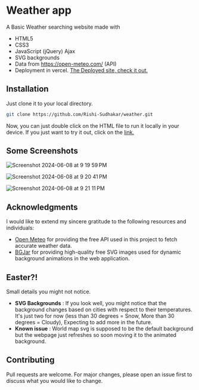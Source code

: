 # Weather app

A Basic Weather searching website made with
 * HTML5
 * CSS3 
* JavaScript (jQuery) Ajax
* SVG backgrounds 
* Data from https://open-meteo.com/ (API)
* Deployment in vercel.
[The Deployed site, check it out.](bit.ly/weather-searcher)

## Installation

Just clone it to your local directory.

```bash
git clone https://github.com/Rishi-Sudhakar/weather.git
```

Now, you can just double click on the HTML file to run it locally in your device. If you just want to try it out, click on the [link.](bit.ly/weather-searcher)

## Some Screenshots

![Screenshot 2024-06-08 at 9 19 59 PM](https://github.com/Rishi-Sudhakar/weather/assets/79398572/2b9f3e38-92bf-4532-93b6-c6002ee8d04a)

![Screenshot 2024-06-08 at 9 20 41 PM](https://github.com/Rishi-Sudhakar/weather/assets/79398572/6f707434-ce7a-48f0-8841-12e22adee7c8)

![Screenshot 2024-06-08 at 9 21 11 PM](https://github.com/Rishi-Sudhakar/weather/assets/79398572/ae867b2c-03a9-4d43-965f-ac11cc19a579)



## Acknowledgments

 I would like to extend my sincere gratitude to the following resources and individuals:

- [Open Meteo](https://open-meteo.com/) for providing the free API used in this project to fetch accurate weather data.
- [BGJar](https://bgjar.com/) for providing high-quality free SVG images used for dynamic background animations in the web application.

## Easter?!

Small details you might not notice.


* **SVG Backgrounds** : If you look well, you might notice that the background changes based on cities with respect to their temperatures. It's just two for now (less than 30 degrees = Snow, More than 30 degrees = Cloudy), Expecting to add more in the future.
* **Known issue** : World map svg is supposed to be the default background but the webpage just refreshes so soon moving it to the animated background.

## Contributing

Pull requests are welcome. For major changes, please open an issue first
to discuss what you would like to change.
